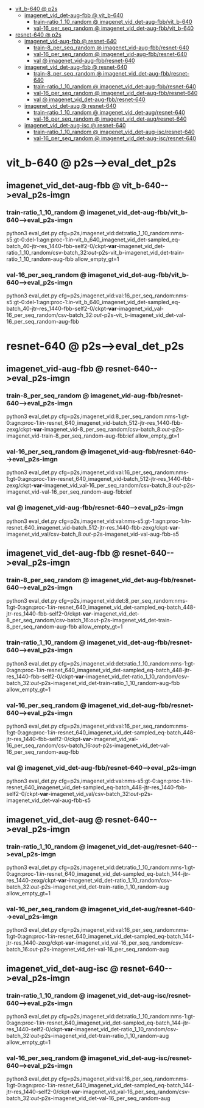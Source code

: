 <!-- MarkdownTOC -->

- [vit_b-640       @ p2s](#vit_b_640___p2_s_)
    - [imagenet_vid_det-aug-fbb       @ vit_b-640](#imagenet_vid_det_aug_fbb___vit_b_64_0_)
        - [train-ratio_1_10_random       @ imagenet_vid_det-aug-fbb/vit_b-640](#train_ratio_1_10_random___imagenet_vid_det_aug_fbb_vit_b_640_)
        - [val-16_per_seq_random       @ imagenet_vid_det-aug-fbb/vit_b-640](#val_16_per_seq_random___imagenet_vid_det_aug_fbb_vit_b_640_)
- [resnet-640       @ p2s](#resnet_640___p2_s_)
    - [imagenet_vid-aug-fbb       @ resnet-640](#imagenet_vid_aug_fbb___resnet_640_)
        - [train-8_per_seq_random       @ imagenet_vid-aug-fbb/resnet-640](#train_8_per_seq_random___imagenet_vid_aug_fbb_resnet_64_0_)
        - [val-16_per_seq_random       @ imagenet_vid-aug-fbb/resnet-640](#val_16_per_seq_random___imagenet_vid_aug_fbb_resnet_64_0_)
        - [val       @ imagenet_vid-aug-fbb/resnet-640](#val___imagenet_vid_aug_fbb_resnet_64_0_)
    - [imagenet_vid_det-aug-fbb       @ resnet-640](#imagenet_vid_det_aug_fbb___resnet_640_)
        - [train-8_per_seq_random       @ imagenet_vid_det-aug-fbb/resnet-640](#train_8_per_seq_random___imagenet_vid_det_aug_fbb_resnet_64_0_)
        - [train-ratio_1_10_random       @ imagenet_vid_det-aug-fbb/resnet-640](#train_ratio_1_10_random___imagenet_vid_det_aug_fbb_resnet_64_0_)
        - [val-16_per_seq_random       @ imagenet_vid_det-aug-fbb/resnet-640](#val_16_per_seq_random___imagenet_vid_det_aug_fbb_resnet_64_0_)
        - [val       @ imagenet_vid_det-aug-fbb/resnet-640](#val___imagenet_vid_det_aug_fbb_resnet_64_0_)
    - [imagenet_vid_det-aug       @ resnet-640](#imagenet_vid_det_aug___resnet_640_)
        - [train-ratio_1_10_random       @ imagenet_vid_det-aug/resnet-640](#train_ratio_1_10_random___imagenet_vid_det_aug_resnet_64_0_)
        - [val-16_per_seq_random       @ imagenet_vid_det-aug/resnet-640](#val_16_per_seq_random___imagenet_vid_det_aug_resnet_64_0_)
    - [imagenet_vid_det-aug-isc       @ resnet-640](#imagenet_vid_det_aug_isc___resnet_640_)
        - [train-ratio_1_10_random       @ imagenet_vid_det-aug-isc/resnet-640](#train_ratio_1_10_random___imagenet_vid_det_aug_isc_resnet_64_0_)
        - [val-16_per_seq_random       @ imagenet_vid_det-aug-isc/resnet-640](#val_16_per_seq_random___imagenet_vid_det_aug_isc_resnet_64_0_)

<!-- /MarkdownTOC -->
<a id="vit_b_640___p2_s_"></a>
# vit_b-640       @ p2s-->eval_det_p2s
<a id="imagenet_vid_det_aug_fbb___vit_b_64_0_"></a>
## imagenet_vid_det-aug-fbb       @ vit_b-640-->eval_p2s-imgn
<a id="train_ratio_1_10_random___imagenet_vid_det_aug_fbb_vit_b_640_"></a>
### train-ratio_1_10_random       @ imagenet_vid_det-aug-fbb/vit_b-640-->eval_p2s-imgn
python3 eval_det.py cfg=p2s,imagenet_vid:det:ratio_1_10_random:nms-s5:gt-0:del-1:agn:proc-1:_in_-vit_b_640_imagenet_vid_det-sampled_eq-batch_40-jtr-res_1440-fbb-self2-0/ckpt-__var__-imagenet_vid_det-ratio_1_10_random/csv-batch_32:_out_-p2s-vit_b-imagenet_vid_det-train-ratio_1_10_random-aug-fbb allow_empty_gt=1
<a id="val_16_per_seq_random___imagenet_vid_det_aug_fbb_vit_b_640_"></a>
### val-16_per_seq_random       @ imagenet_vid_det-aug-fbb/vit_b-640-->eval_p2s-imgn
python3 eval_det.py cfg=p2s,imagenet_vid:val:16_per_seq_random:nms-s5:gt-0:del-1:agn:proc-1:_in_-vit_b_640_imagenet_vid_det-sampled_eq-batch_40-jtr-res_1440-fbb-self2-0/ckpt-__var__-imagenet_vid_val-16_per_seq_random/csv-batch_32:_out_-p2s-vit_b-imagenet_vid_det-val-16_per_seq_random-aug-fbb

<a id="resnet_640___p2_s_"></a>
# resnet-640       @ p2s-->eval_det_p2s
<a id="imagenet_vid_aug_fbb___resnet_640_"></a>
## imagenet_vid-aug-fbb       @ resnet-640-->eval_p2s-imgn
<a id="train_8_per_seq_random___imagenet_vid_aug_fbb_resnet_64_0_"></a>
### train-8_per_seq_random       @ imagenet_vid-aug-fbb/resnet-640-->eval_p2s-imgn
python3 eval_det.py cfg=p2s,imagenet_vid:8_per_seq_random:nms-1:gt-0:agn:proc-1:_in_-resnet_640_imagenet_vid-batch_512-jtr-res_1440-fbb-zexg/ckpt-__var__-imagenet_vid-8_per_seq_random/csv-batch_8:_out_-p2s-imagenet_vid-train-8_per_seq_random-aug-fbb:ief allow_empty_gt=1
<a id="val_16_per_seq_random___imagenet_vid_aug_fbb_resnet_64_0_"></a>
### val-16_per_seq_random       @ imagenet_vid-aug-fbb/resnet-640-->eval_p2s-imgn
python3 eval_det.py cfg=p2s,imagenet_vid:val:16_per_seq_random:nms-1:gt-0:agn:proc-1:_in_-resnet_640_imagenet_vid-batch_512-jtr-res_1440-fbb-zexg/ckpt-__var__-imagenet_vid_val-16_per_seq_random/csv-batch_8:_out_-p2s-imagenet_vid-val-16_per_seq_random-aug-fbb:ief
<a id="val___imagenet_vid_aug_fbb_resnet_64_0_"></a>
### val       @ imagenet_vid-aug-fbb/resnet-640-->eval_p2s-imgn
python3 eval_det.py cfg=p2s,imagenet_vid:val:nms-s5:gt-1:agn:proc-1:_in_-resnet_640_imagenet_vid-batch_512-jtr-res_1440-fbb-zexg/ckpt-__var__-imagenet_vid_val/csv-batch_8:_out_-p2s-imagenet_vid-val-aug-fbb-s5

<a id="imagenet_vid_det_aug_fbb___resnet_640_"></a>
## imagenet_vid_det-aug-fbb       @ resnet-640-->eval_p2s-imgn
<a id="train_8_per_seq_random___imagenet_vid_det_aug_fbb_resnet_64_0_"></a>
### train-8_per_seq_random       @ imagenet_vid_det-aug-fbb/resnet-640-->eval_p2s-imgn
python3 eval_det.py cfg=p2s,imagenet_vid:det:8_per_seq_random:nms-1:gt-0:agn:proc-1:_in_-resnet_640_imagenet_vid_det-sampled_eq-batch_448-jtr-res_1440-fbb-self2-0/ckpt-__var__-imagenet_vid_det-8_per_seq_random/csv-batch_16:_out_-p2s-imagenet_vid_det-train-8_per_seq_random-aug-fbb allow_empty_gt=1
<a id="train_ratio_1_10_random___imagenet_vid_det_aug_fbb_resnet_64_0_"></a>
### train-ratio_1_10_random       @ imagenet_vid_det-aug-fbb/resnet-640-->eval_p2s-imgn
python3 eval_det.py cfg=p2s,imagenet_vid:det:ratio_1_10_random:nms-1:gt-0:agn:proc-1:_in_-resnet_640_imagenet_vid_det-sampled_eq-batch_448-jtr-res_1440-fbb-self2-0/ckpt-__var__-imagenet_vid_det-ratio_1_10_random/csv-batch_32:_out_-p2s-imagenet_vid_det-train-ratio_1_10_random-aug-fbb allow_empty_gt=1
<a id="val_16_per_seq_random___imagenet_vid_det_aug_fbb_resnet_64_0_"></a>
### val-16_per_seq_random       @ imagenet_vid_det-aug-fbb/resnet-640-->eval_p2s-imgn
python3 eval_det.py cfg=p2s,imagenet_vid:val:16_per_seq_random:nms-1:gt-0:agn:proc-1:_in_-resnet_640_imagenet_vid_det-sampled_eq-batch_448-jtr-res_1440-fbb-self2-0/ckpt-__var__-imagenet_vid_val-16_per_seq_random/csv-batch_16:_out_-p2s-imagenet_vid_det-val-16_per_seq_random-aug-fbb
<a id="val___imagenet_vid_det_aug_fbb_resnet_64_0_"></a>
### val       @ imagenet_vid_det-aug-fbb/resnet-640-->eval_p2s-imgn
python3 eval_det.py cfg=p2s,imagenet_vid:val:nms-s5:gt-0:agn:proc-1:_in_-resnet_640_imagenet_vid_det-sampled_eq-batch_448-jtr-res_1440-fbb-self2-0/ckpt-__var__-imagenet_vid_val/csv-batch_32:_out_-p2s-imagenet_vid_det-val-aug-fbb-s5

<a id="imagenet_vid_det_aug___resnet_640_"></a>
## imagenet_vid_det-aug       @ resnet-640-->eval_p2s-imgn
<a id="train_ratio_1_10_random___imagenet_vid_det_aug_resnet_64_0_"></a>
### train-ratio_1_10_random       @ imagenet_vid_det-aug/resnet-640-->eval_p2s-imgn
python3 eval_det.py cfg=p2s,imagenet_vid:det:ratio_1_10_random:nms-1:gt-0:agn:proc-1:_in_-resnet_640_imagenet_vid_det-sampled_eq-batch_144-jtr-res_1440-zexg/ckpt-__var__-imagenet_vid_det-ratio_1_10_random/csv-batch_32:_out_-p2s-imagenet_vid_det-train-ratio_1_10_random-aug allow_empty_gt=1
<a id="val_16_per_seq_random___imagenet_vid_det_aug_resnet_64_0_"></a>
### val-16_per_seq_random       @ imagenet_vid_det-aug/resnet-640-->eval_p2s-imgn
python3 eval_det.py cfg=p2s,imagenet_vid:val:16_per_seq_random:nms-1:gt-0:agn:proc-1:_in_-resnet_640_imagenet_vid_det-sampled_eq-batch_144-jtr-res_1440-zexg/ckpt-__var__-imagenet_vid_val-16_per_seq_random/csv-batch_16:_out_-p2s-imagenet_vid_det-val-16_per_seq_random-aug

<a id="imagenet_vid_det_aug_isc___resnet_640_"></a>
## imagenet_vid_det-aug-isc       @ resnet-640-->eval_p2s-imgn
<a id="train_ratio_1_10_random___imagenet_vid_det_aug_isc_resnet_64_0_"></a>
### train-ratio_1_10_random       @ imagenet_vid_det-aug-isc/resnet-640-->eval_p2s-imgn
python3 eval_det.py cfg=p2s,imagenet_vid:det:ratio_1_10_random:nms-1:gt-0:agn:proc-1:_in_-resnet_640_imagenet_vid_det-sampled_eq-batch_144-jtr-res_1440-self2-0/ckpt-__var__-imagenet_vid_det-ratio_1_10_random/csv-batch_32:_out_-p2s-imagenet_vid_det-train-ratio_1_10_random-aug allow_empty_gt=1
<a id="val_16_per_seq_random___imagenet_vid_det_aug_isc_resnet_64_0_"></a>
### val-16_per_seq_random       @ imagenet_vid_det-aug-isc/resnet-640-->eval_p2s-imgn
python3 eval_det.py cfg=p2s,imagenet_vid:val:16_per_seq_random:nms-1:gt-0:agn:proc-1:_in_-resnet_640_imagenet_vid_det-sampled_eq-batch_144-jtr-res_1440-self2-0/ckpt-__var__-imagenet_vid_val-16_per_seq_random/csv-batch_32:_out_-p2s-imagenet_vid_det-val-16_per_seq_random-aug

